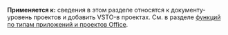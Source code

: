  **Применяется к:** сведения в этом разделе относятся к документу\-уровень проектов и добавить VSTO\-в проектах. См. в разделе [функций по типам приложений и проектов Office](../../vsto/features-available-by-office-application-and-project-type.md).

  